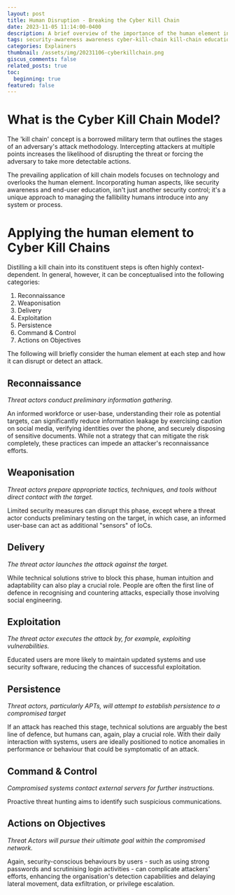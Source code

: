 ```yaml
---
layout: post
title: Human Disruption - Breaking the Cyber Kill Chain
date: 2023-11-05 11:14:00-0400
description: A brief overview of the importance of the human element in disrupting cyber kill chains.
tags: security-awareness awareness cyber-kill-chain kill-chain education
categories: Explainers
thumbnail: /assets/img/20231106-cyberkillchain.png
giscus_comments: false
related_posts: true
toc:
  beginning: true
featured: false
---
```



# What is the Cyber Kill Chain Model?
The 'kill chain' concept is a borrowed military term that outlines the stages of an adversary's attack methodology. Intercepting attackers at multiple points increases the likelihood of disrupting the threat or forcing the adversary to take more detectable actions.

The prevailing application of kill chain models focuses on technology and overlooks the human element. Incorporating human aspects, like security awareness and end-user education, isn't just another security control; it's a unique approach to managing the fallibility humans introduce into any system or process.

# Applying the human element to Cyber Kill Chains
Distilling a kill chain into its constituent steps is often highly context-dependent. In general, however, it can be conceptualised into the following categories:
1. Reconnaissance
2. Weaponisation
3. Delivery
4. Exploitation
5. Persistence
6. Command & Control
7. Actions on Objectives

The following will briefly consider the human element at each step and how it can disrupt or detect an attack.

## Reconnaissance
*Threat actors conduct preliminary information gathering.*

 An informed workforce or user-base, understanding their role as potential targets, can significantly reduce information leakage by exercising caution on social media, verifying identities over the phone, and securely disposing of sensitive documents. While not a strategy that can mitigate the risk completely, these practices can impede an attacker's reconnaissance efforts.

## Weaponisation
*Threat actors prepare appropriate tactics, techniques, and tools without direct contact with the target.*

 Limited security measures can disrupt this phase, except where a threat actor conducts preliminary testing on the target, in which case, an informed user-base can act as additional "sensors" of IoCs.

## Delivery 
*The threat actor launches the attack against the target.*

While technical solutions strive to block this phase, human intuition and adaptability can also play a crucial role. People are often the first line of defence in recognising and countering attacks, especially those involving social engineering.

## Exploitation
*The threat actor executes the attack by, for example, exploiting vulnerabilities.*

Educated users are more likely to maintain updated systems and use security software, reducing the chances of successful exploitation.

## Persistence
*Threat actors, particularly APTs, will attempt to establish persistence to a compromised target*

If an attack has reached this stage, technical solutions are arguably the best line of defence, but humans can, again, play a crucial role. With their daily interaction with systems, users are ideally positioned to notice anomalies in performance or behaviour that could be symptomatic of an attack.

## Command & Control
*Compromised systems contact external servers for further instructions.*

Proactive threat hunting aims to identify such suspicious communications.

## Actions on Objectives
*Threat Actors will pursue their ultimate goal within the compromised network.*

Again, security-conscious behaviours by users - such as using strong passwords and scrutinising login activities - can complicate attackers' efforts, enhancing the organisation's detection capabilities and delaying lateral movement, data exfiltration, or privilege escalation.





